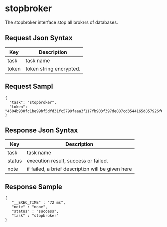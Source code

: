 # stopbroker

The stopbroker interface stop all brokers of databases.

## Request Json Syntax

| **Key** | **Description** |
| --- | --- |
| task | task name |
| token | token string encrypted. |

## Request Sampl

```
{
  "task": "stopbroker",
  "token": "4504b930fc1be99bf5dfd31fc5799faaa3f117fb903f397de087cd3544165d857926f07dd201b6aa"
}
```

## Response Json Syntax

| **Key** | **Description** |
| --- | --- |
| task | task name |
| status | execution result, success or failed. |
| note | if failed, a brief description will be given here |


## Response Sample

```
{
   "__EXEC_TIME" : "72 ms",
   "note" : "none",
   "status" : "success",
   "task" : "stopbroker"
}
```
